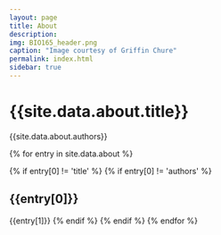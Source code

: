 ```yaml
---
layout: page
title: About
description: 
img: BIO165_header.png 
caption: "Image courtesy of Griffin Chure"
permalink: index.html
sidebar: true
---
```


# {{site.data.about.title}}
{{site.data.about.authors}}

{% for entry in site.data.about %}

{% if entry[0] != 'title' %}
{% if entry[0] != 'authors' %}
## {{entry[0]}}
{{entry[1]}}
{% endif %}
{% endif %}
{% endfor %}